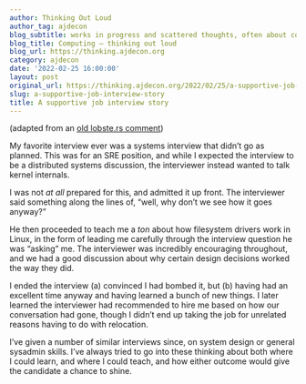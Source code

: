 ```yaml
---
author: Thinking Out Loud
author_tag: ajdecon
blog_subtitle: works in progress and scattered thoughts, often about computers
blog_title: Computing – thinking out loud
blog_url: https://thinking.ajdecon.org
category: ajdecon
date: '2022-02-25 16:00:00'
layout: post
original_url: https://thinking.ajdecon.org/2022/02/25/a-supportive-job-interview-story/
slug: a-supportive-job-interview-story
title: A supportive job interview story
---
```


<p>(adapted from an <a href="https://lobste.rs/s/1bwpi8/have_you_ever_had_given_really_good#c_1r7cs6">old lobste.rs comment</a>)</p>




<p>My favorite interview ever was a systems interview that didn’t go as planned. This was for an SRE position, and while I expected the interview to be a distributed systems discussion, the interviewer instead wanted to talk kernel internals.</p>




<p>I was not <em>at all</em> prepared for this, and admitted it up front. The interviewer said something along the lines of, “well, why don’t we see how it goes anyway?”</p>




<p>He then proceeded to teach me a <em>ton</em> about how filesystem drivers work in Linux, in the form of leading me carefully through the interview question he was “asking” me. The interviewer was incredibly encouraging throughout, and we had a good discussion about why certain design decisions worked the way they did.</p>




<p>I ended the interview (a) convinced I had bombed it, but (b) having had an excellent time anyway and having learned a bunch of new things. I later learned the interviewer had recommended to hire me based on how our conversation had gone, though I didn’t end up taking the job for unrelated reasons having to do with relocation.</p>




<p>I’ve given a number of similar interviews since, on system design or general sysadmin skills. I’ve always tried to go into these thinking about both where I could learn, and where I could teach, and how either outcome would give the candidate a chance to shine.</p>